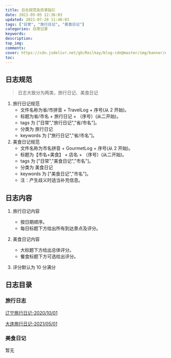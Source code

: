 ```yaml
---
title: 日志规范及目录指引
date: 2021-05-05 12:36:03
updated: 2021-07-20 11:40:03
tags: ["日常", "旅行日记", "美食日记"]
categories: 日常记录
keywords:
description:
top_img:
comments:
cover: https://cdn.jsdelivr.net/gh/Reilkay/blog-cdn@master/img/banner/Art-LogDirectory.jpg
toc:
---
```


## 日志规范

> 日志大致分为两类，旅行日记、美食日记

1. 旅行日记规范
    - 文件名称为省/市拼音 + TravelLog + 序号(从 2 开始)。
    - 标题为省/市名 + 旅行日记 + （序号）(从二开始)。
    - tags 为 ["日常","旅行日记","省/市名"]。
    - 分类为 旅行日记
    - keywords 为 ["旅行日记","省/市名"]。
2. 美食日记规范
    - 文件名称为市名拼音 + GourmetLog + 序号(从 2 开始)。
    - 标题为【市名+美食】 + 店名 + （序号）(从二开始)。
    - tags 为 ["日常","美食日记","市名"]。
    - 分类为 美食日记
    - keywords 为 ["美食日记","市名"]。
    - 注：产生歧义时适当补充信息。

## 日志内容

1. 旅行日记内容
    - 按日期顺序。
    - 每日标题下方给出所有到达景点及评分。
2. 美食日记内容

    - 大标题下方给出总体评分。
    - 餐食标题下方可选给出评分。

3. 评分默认为 10 分满分

## 日志目录

### 旅行日志

[辽宁旅行日记-2020/10/01](https://blog.qiyuex.top/LiaoNingTravelLog/)

[大连旅行日记-2021/05/01](https://blog.qiyuex.top/DaLianTravelLog/)

### 美食日记

暂无
